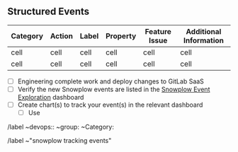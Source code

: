 <!--

* Use this issue template for creating requests to track snowplow events
* Snowplow events can be both Frontend (javascript) or Backend (Ruby)
* Snowplow is currently not used for self-hosted instances of GitLab - Self-hosted still rely on usage ping for product analytics - Snowplow is used for GitLab SaaS
* You do not need to create an issue to track generic front-end events, such as All page views, sessions, link clicks, some button clicks, etc. 
* What you should capture are specific events with defined business logic. For example, when a user creates an incident by escalating an existing alert, or when a user creates and pushes up a new Node package to the NPM registry. 

 -->

<!-- 
We generally recommend events be tracked using a [structured event](https://docs.snowplowanalytics.com/docs/understanding-tracking-design/out-of-the-box-vs-custom-events-and-entities/#structured-events) which has 5 custom properties you can use

* Category: The name for the group of objects you want to track. They can just be the GitLab category, or a specific workflow within a category.
* Action: A string that is used to define the user in action for the category of object.
* Label: An optional string which identifies the specific object being actioned.
* Property: An optional string describing the object or the action performed on it. 
* Value: An optional numeric data to quantify or further describe the user action. 

-->

## Structured Events
| Category | Action | Label | Property | Feature Issue | Additional Information | 
| ------ | ------ | ------ | ------ | ------ | ------ |
| cell | cell | cell | cell | cell | cell |
| cell | cell | cell | cell | cell | cell |

<!--
There may be instances where structured events are not sufficient. You may want to track an event where the property changes frequently or is something very unique. In those cases, use a [self-decribing event](https://docs.snowplowanalytics.com/docs/understanding-tracking-design/out-of-the-box-vs-custom-events-and-entities/#self-describing-events)
>

<!-- 
  Snowplow event tracking starts with instrumentation and completed after a chart is created in Sisense.

  Use this checklist to ensure all steps are completed
-->
* [ ] Engineering complete work and deploy changes to GitLab SaaS
* [ ] Verify the new Snowplow events are listed in the [Snowplow Event Exploration](https://app.periscopedata.com/app/gitlab/539181/Snowplow-Event-Exploration---last-30-days) dashboard
* [ ] Create chart(s) to track your event(s) in the relevant dashboard 
  * [ ] Use

<!--  Label reminders - you should have one of each of the following labels if you can figure out the correct ones -->
/label ~devops:: ~group: ~Category:

/label ~"snowplow tracking events"